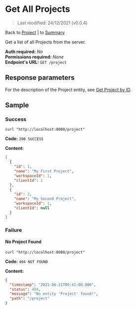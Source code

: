 # Get All Projects

> Last modified: 24/12/2021 (v0.0.4)

Back to [Project](../Project.md) | to [Summary](../../README.md)

Get a list of all Projects from the server.

**Auth required:** _No_  
**Permissions required:** _None_  
**Endpoint's URL:** `GET /project`

## Response parameters

For the description of the Project entity, see [Get Project by ID](Get-Project-by-ID.md).

## Sample

### Success

```shell
curl "http://localhost:8080/project"
```

**Code:** `200 SUCCESS`

**Content:**

```json
[
  {
    "id": 1,
    "name": "My First Project",
    "workspaceId": 1,
    "clientId": 1
  },
  {
    "id": 2,
    "name": "My Second Project",
    "workspaceId": 1,
    "clientId": null
  }
]
```

### Failure

#### No Project Found

```shell
curl "http://localhost:8080/project"
```

**Code:** `404 NOT FOUND`

**Content:**

```json
{
  "timestamp": "2021-06-21T09:41:00.000",
  "status": 404,
  "message": "No entity 'Project' found!",
  "path": "/project"
}
```
